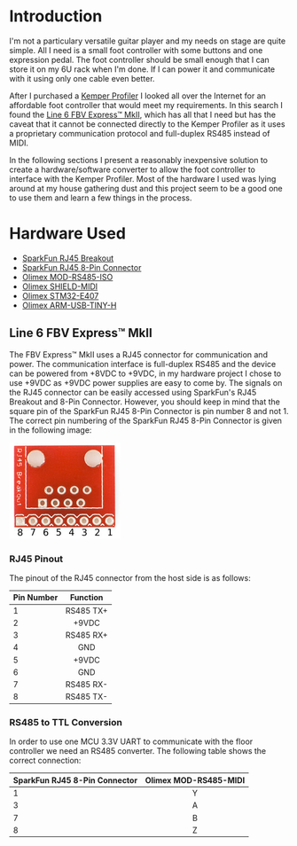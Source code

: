 # Introduction

I'm not a particulary versatile guitar player and my needs on stage are
quite simple. All I need is a small foot controller with some buttons and
one expression pedal. The foot controller should be small enough that I
can store it on my 6U rack when I'm done. If I can power it and
communicate with it using only one cable even better.

After I purchased a
[Kemper Profiler](https://www.kemper-amps.com/profiler/overview) I looked
all over the Internet for an affordable foot controller that would meet my
requirements. In this search I found the
[Line 6 FBV Express™ MkII](http://line6.com/foot-controllers/fbv-express-mkii),
which has all that I need but has the caveat that it cannot be connected
directly to the Kemper Profiler as it uses a proprietary communication
protocol and full-duplex RS485 instead of MIDI.

In the following sections I present a reasonably inexpensive solution to
create a hardware/software converter to allow the foot controller to
interface with the Kemper Profiler. Most of the hardware I used was lying
around at my house gathering dust and this project seem to be a good one
to use them and learn a few things in the process.

# Hardware Used

* [SparkFun RJ45 Breakout](https://www.sparkfun.com/products/716)
* [SparkFun RJ45 8-Pin Connector](https://www.sparkfun.com/products/643)
* [Olimex MOD-RS485-ISO](https://www.olimex.com/Products/Modules/Interface/MOD-RS485-ISO)
* [Olimex SHIELD-MIDI](https://www.olimex.com/Products/Duino/Shields/SHIELD-MIDI)
* [Olimex STM32-E407](https://www.olimex.com/Products/ARM/ST/STM32-E407/open-source-hardware)
* [Olimex ARM-USB-TINY-H](https://www.olimex.com/Products/ARM/JTAG/ARM-USB-TINY-H)

## Line 6 FBV Express™ MkII

The FBV Express™ MkII uses a RJ45 connector for communication and
power. The communication interface is full-duplex RS485 and the device can
be powered from +8VDC to +9VDC, in my hardware project I chose to use
+9VDC as +9VDC power supplies are easy to come by. The signals on the RJ45
connector can be easily accessed using SparkFun's RJ45 Breakout and 8-Pin
Connector. However, you should keep in mind that the square pin of the
SparkFun RJ45 8-Pin Connector is pin number 8 and not 1. The correct pin
numbering of the SparkFun RJ45 8-Pin Connector is given in the following
image:

![SparkFun RJ45 Breakout Pin Numbers](doc/images/SparkFunRj45Breakout.jpg?raw=true "SparkFun RJ45 Breakout Pin Numbers")

### RJ45 Pinout

The pinout of the RJ45 connector from the host side is as follows:


| Pin Number    | Function   |
| ------------- |:----------:|
| 1             | RS485 TX+  |
| 2             | +9VDC      |
| 3             | RS485 RX+  |
| 4             | GND        |
| 5             | +9VDC      |
| 6             | GND        |
| 7             | RS485 RX-  |
| 8             | RS485 TX-  |

### RS485 to TTL Conversion

In order to use one MCU 3.3V UART to communicate with the floor controller
we need an RS485 converter. The following table shows the correct
connection:

| SparkFun RJ45 8-Pin Connector | Olimex MOD-RS485-MIDI |
| ----------------------------- |:---------------------:|
| 1                             | Y                     |
| 3                             | A                     |
| 7                             | B                     |
| 8                             | Z                     |
